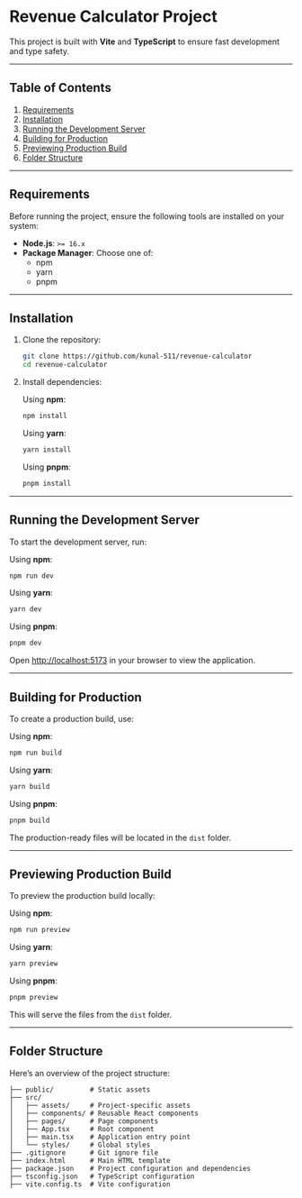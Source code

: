 # Revenue Calculator Project

This project is built with **Vite** and **TypeScript** to ensure fast development and type safety.

---

## Table of Contents
1. [Requirements](#requirements)
2. [Installation](#installation)
3. [Running the Development Server](#running-the-development-server)
4. [Building for Production](#building-for-production)
5. [Previewing Production Build](#previewing-production-build)
6. [Folder Structure](#folder-structure)

---

## Requirements

Before running the project, ensure the following tools are installed on your system:

- **Node.js**: `>= 16.x`
- **Package Manager**: Choose one of:
  - npm
  - yarn
  - pnpm

---

## Installation

1. Clone the repository:
   ```bash
   git clone https://github.com/kunal-511/revenue-calculator
   cd revenue-calculator
   ```

2. Install dependencies:

   Using **npm**:
   ```bash
   npm install
   ```

   Using **yarn**:
   ```bash
   yarn install
   ```

   Using **pnpm**:
   ```bash
   pnpm install
   ```

---

## Running the Development Server

To start the development server, run:

Using **npm**:
```bash
npm run dev
```

Using **yarn**:
```bash
yarn dev
```

Using **pnpm**:
```bash
pnpm dev
```

Open [http://localhost:5173](http://localhost:5173) in your browser to view the application.

---

## Building for Production

To create a production build, use:

Using **npm**:
```bash
npm run build
```

Using **yarn**:
```bash
yarn build
```

Using **pnpm**:
```bash
pnpm build
```

The production-ready files will be located in the `dist` folder.

---

## Previewing Production Build

To preview the production build locally:

Using **npm**:
```bash
npm run preview
```

Using **yarn**:
```bash
yarn preview
```

Using **pnpm**:
```bash
pnpm preview
```

This will serve the files from the `dist` folder.

---

## Folder Structure

Here’s an overview of the project structure:

```
├── public/         # Static assets
├── src/
│   ├── assets/     # Project-specific assets
│   ├── components/ # Reusable React components
│   ├── pages/      # Page components
│   ├── App.tsx     # Root component
│   ├── main.tsx    # Application entry point
│   └── styles/     # Global styles
├── .gitignore      # Git ignore file
├── index.html      # Main HTML template
├── package.json    # Project configuration and dependencies
├── tsconfig.json   # TypeScript configuration
├── vite.config.ts  # Vite configuration
```

